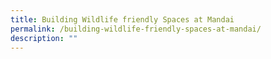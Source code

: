 ```yaml
---
title: Building Wildlife friendly Spaces at Mandai
permalink: /building-wildlife-friendly-spaces-at-mandai/
description: ""
---
```

